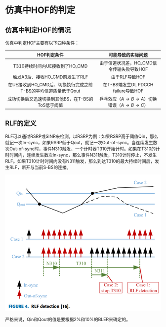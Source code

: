 # 仿真中HOF的判定

## 仿真中判定HOF的情况

仿真中判定HOF主要有以下四种条件：

|                          HOF判定条件                          |                   可能导致的实际问题                   |
| :------------------------------------------------------------: | :----------------------------------------------------: |
|                 T310持续时间内UE接收到了HO_CMD                 |       由于信道状况差，HO_CMD信令传输失败导致HOF       |
|                触发A3后、接收HO_CMD前发生了RLF                |                     由于RLF导致HOF                     |
| 在UE接收到HO_CMD后、切换执行完成之前T-BS的平均信道质量低于Qout |          在T-BS端发生DL PDCCH failure导致HOF          |
|       成功切换后又迅速切换到其他BS，在T-BS的ToS低于阈值       | 乒乓效应（$A\to B\to A$）切换错误（$A\to B\to C$） |


## RLF的定义

RLF可以通过RSRP或SINR来检测。以RSRP为例：如果RSRP高于阈值Qin，那么就记一次In-sync，如果RSRP低于Qout，就记一次Out-of-sync。当连续发生数次Out-of-sync时，事件N310触发，一个计时器T310开始计时。如果在T310的计时时间内，连续发生数次In-sync，那么事件N311触发，T310计时停止，不发生RLF。如果T310计时时间内没有N311触发，那么到达T310的最大持续时间后，发生RLF，断开与当前S-BS的连接。

![img](image/HOF的判定和原因/1648785163700.png)

严格来说，Qin和Qout的值是要根据2%和10%的BLER来确定的。
